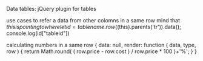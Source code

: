 Data tables: jQuery plugin for tables

use cases
to refer a data from other colomns in a same row
mind that $this is pointing to where
let id = tablename.row($(this).parents('tr')).data();
console.log(id["tableid"])

calculating numbers in a same row
{
    data: null,
    render: function ( data, type, row ) {
        return Math.round( ( row.price - row.cost ) / row.price * 100 )+'%';
    }
}
